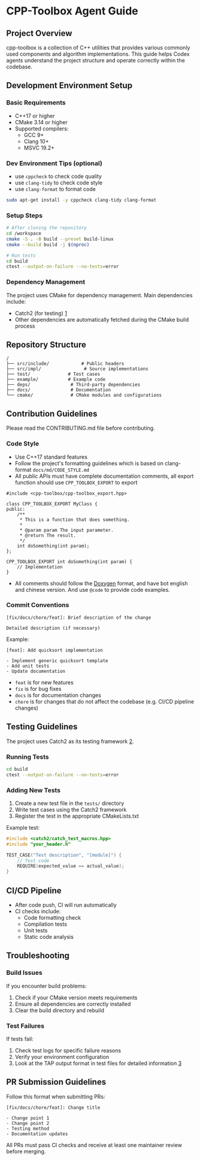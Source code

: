 # CPP-Toolbox Agent Guide

## Project Overview

cpp-toolbox is a collection of C++ utilities that provides various commonly used components and algorithm implementations. This guide helps Codex agents understand the project structure and operate correctly within the codebase.

## Development Environment Setup

### Basic Requirements

- C++17 or higher
- CMake 3.14 or higher
- Supported compilers:
  - GCC 9+
  - Clang 10+
  - MSVC 19.2+

### Dev Environment Tips (optional)

- use `cppcheck` to check code quality
- use `clang-tidy` to check code style
- use `clang-format` to format code

```bash
sudo apt-get install -y cppcheck clang-tidy clang-format
```

### Setup Steps

```bash
# After cloning the repository
cd /workspace
cmake -S . -B build --preset build-linux
cmake --build build -j $(nproc)

# Run tests
cd build
ctest --output-on-failure --no-tests=error
```

### Dependency Management

The project uses CMake for dependency management. Main dependencies include:

- Catch2 (for testing) [1](https://github.com/nerdneilsfield/cpp-toolbox/blob/master/deps/Catch2/tests/SelfTest/Baselines/console.sw.approved.txt)
- Other dependencies are automatically fetched during the CMake build process

## Repository Structure

```
/
├── src/include/            # Public headers
├── src/impl/                # Source implementations
├── test/              # Test cases
├── example/           # Example code
├── deps/               # Third-party dependencies
├── docs/               # Documentation
└── cmake/              # CMake modules and configurations
```

## Contribution Guidelines

Please read the CONTRIBUTING.md file before contributing.

### Code Style

- Use C++17 standard features
- Follow the project's formatting guidelines which is based on clang-format `docs/md/CODE_STYLE.md`
- All public APIs must have complete documentation comments, all export function should use `CPP_TOOLBOX_EXPORT` to export

```
#include <cpp-toolbox/cpp-toolbox_export.hpp>

class CPP_TOOLBOX_EXPORT MyClass {
public:
    /**
     * This is a function that does something.
     *
     * @param param The input parameter.
     * @return The result.
     */
    int doSomething(int param);
};

CPP_TOOLBOX_EXPORT int doSomething(int param) {
    // Implementation
}

```

- All comments should follow the [Doxygen](https://www.doxygen.nl/manual/docblocks.html) format, and have bot english and chinese version. And use `@code` to provide code examples.

### Commit Conventions

```
[fix/docs/chore/feat]: Brief description of the change

Detailed description (if necessary)
```

Example:

```
[feat]: Add quicksort implementation

- Implement generic quicksort template
- Add unit tests
- Update documentation
```

- `feat` is for new features
- `fix` is for bug fixes
- `docs` is for documentation changes
- `chore` is for changes that do not affect the codebase (e.g. CI/CD pipeline changes)

## Testing Guidelines

The project uses Catch2 as its testing framework [2](https://github.com/nerdneilsfield/cpp-toolbox/blob/master/deps/Catch2/tests/SelfTest/Baselines/console.sw.multi.approved.txt).

### Running Tests

```bash
cd build
ctest --output-on-failure --no-tests=error
```

### Adding New Tests

1. Create a new test file in the `tests/` directory
2. Write test cases using the Catch2 framework
3. Register the test in the appropriate CMakeLists.txt

Example test:

```cpp
#include <catch2/catch_test_macros.hpp>
#include "your_header.h"

TEST_CASE("Test description", "[module]") {
    // Test code
    REQUIRE(expected_value == actual_value);
}
```

## CI/CD Pipeline

- After code push, CI will run automatically
- CI checks include:
  - Code formatting check
  - Compilation tests
  - Unit tests
  - Static code analysis

## Troubleshooting

### Build Issues

If you encounter build problems:

1. Check if your CMake version meets requirements
2. Ensure all dependencies are correctly installed
3. Clear the build directory and rebuild

### Test Failures

If tests fail:

1. Check test logs for specific failure reasons
2. Verify your environment configuration
3. Look at the TAP output format in test files for detailed information [3](https://github.com/nerdneilsfield/cpp-toolbox/blob/master/deps/Catch2/tests/SelfTest/Baselines/tap.sw.multi.approved.txt)

## PR Submission Guidelines

Follow this format when submitting PRs:

```
[fix/docs/chore/feat]: Change title

- Change point 1
- Change point 2
- Testing method
- Documentation updates
```

All PRs must pass CI checks and receive at least one maintainer review before merging.
